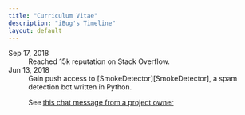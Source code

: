 ```yaml
---
title: "Curriculum Vitae"
description: "iBug's Timeline"
layout: default
---
```


<dl>
<dt>Sep 17, 2018</dt>
<dd>
Reached 15k reputation on Stack Overflow.
</dd>
<dt>Jun 13, 2018</dt>
<dd>
Gain push access to [SmokeDetector][SmokeDetector], a spam detection bot written in Python.

See [this chat message from a project owner][2018-06-13/1]
</dd>
</dl>

[2018-06-13/1]: https://chat.stackexchange.com/transcript/message/45129909#45129909
[SmokeDetector]: https://github.com/Charcoal-SE/SmokeDetector
